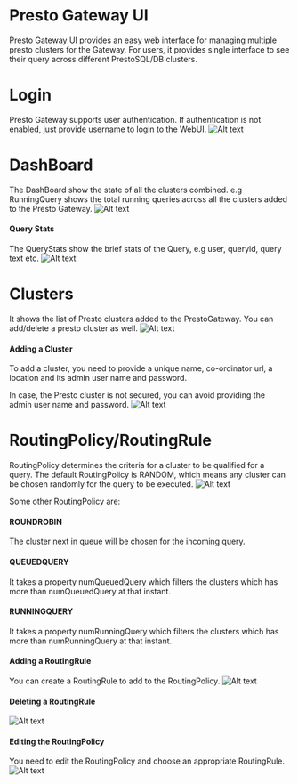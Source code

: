 # Presto Gateway UI
Presto Gateway UI provides an easy web interface for managing multiple presto clusters for the Gateway. For users, it provides single interface to see their query across different PrestoSQL/DB clusters.

# Login
Presto Gateway supports user authentication. If authentication is not enabled, just provide username to login to the WebUI.
![Alt text](images/login.png?raw=true "Login")

# DashBoard
The DashBoard show the state of all the clusters combined. e.g RunningQuery shows the total running queries across all the clusters added to the Presto Gateway.
![Alt text](images/dashboard.png?raw=true "Dashboard")

#### Query Stats

The QueryStats show the brief stats of the Query, e.g user, queryid, query text etc.
![Alt text](images/query-stat.png?raw=true "Query Stats")

# Clusters
It shows the list of Presto clusters added to the PrestoGateway. You can add/delete a presto cluster as well.
![Alt text](images/clusters.png?raw=true "Clusters")

#### Adding a Cluster
To add a cluster, you need to provide a unique name, co-ordinator url, a location and its admin user name and password.

In case, the Presto cluster is not secured, you can avoid providing the admin user name and password.
![Alt text](images/add-cluster.png?raw=true "Adding a Cluster")

# RoutingPolicy/RoutingRule

RoutingPolicy determines the criteria for a cluster to be qualified for a query.
The default RoutingPolicy is RANDOM, which means any cluster can be chosen randomly for the query to be executed.
![Alt text](images/routingpolicy.png?raw=true "RoutingPolicy/RoutingRule")

Some other RoutingPolicy are:
#### ROUNDROBIN
The cluster next in queue will be chosen for the incoming query.
#### QUEUEDQUERY
It takes a property numQueuedQuery which filters the clusters which has more than numQueuedQuery at that instant.
#### RUNNINGQUERY
It takes a property numRunningQuery which filters the clusters which has more than numRunningQuery at that instant.

#### Adding a RoutingRule
You can create a RoutingRule to add to the RoutingPolicy.
![Alt text](images/add-rule.png?raw=true "Adding a RoutingRule")

#### Deleting a RoutingRule
![Alt text](images/delete-rule.png?raw=true "Deleting a RoutingRule")

#### Editing the RoutingPolicy
You need to edit the RoutingPolicy and choose an appropriate RoutingRule.
![Alt text](images/edit-policy.png?raw=true "Editing the RoutingPolicy")
